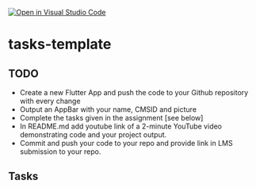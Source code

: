 [![Open in Visual Studio Code](https://classroom.github.com/assets/open-in-vscode-f059dc9a6f8d3a56e377f745f24479a46679e63a5d9fe6f495e02850cd0d8118.svg)](https://classroom.github.com/online_ide?assignment_repo_id=7177077&assignment_repo_type=AssignmentRepo)
# tasks-template

## TODO 
- Create a new Flutter App and push the code to your Github repository with every change
- Output an AppBar with your name, CMSID and picture
- Complete the tasks given in the assignment [see below]
- In README.md add youtube link of a 2-minute YouTube video demonstrating code and your project output.
- Commit and push your code to your repo and provide link in LMS submission to your repo.

## Tasks
